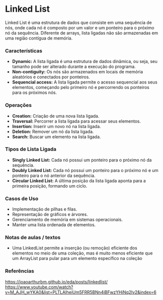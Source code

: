 # Linked List
Linked List é uma estrutura de dados que consiste em uma sequência de nós, onde cada nó é composto por um valor e um ponteiro para o próximo nó da sequência. Diferente de arrays, lista ligadas não são armazenadas em uma região contígua de memória.

### Características
- **Dynamic:** A lista ligada é uma estrutura de dados dinâmica, ou seja, seu tamanho pode ser alterado durante a execução do programa.
- **Non-contiguity:** Os nós são armazenados em locais de memória aleatórios e conectados por ponteiros.
- **Sequencial access:** A lista ligada permite o acesso sequencial aos seus elementos, começando pelo primeiro nó e percorrendo os ponteiros para os próximos nós.

### Operações
- **Creation:** Criação de uma nova lista ligada.
- **Traversal:** Percorrer a lista ligada para acessar seus elementos.
- **Insertion:** Inserir um novo nó na lista ligada.
- **Deletion:** Remover um nó da lista ligada.
- **Search:** Buscar um elemento na lista ligada.

### Tipos de Lista Ligada
- **Singly Linked List:** Cada nó possui um ponteiro para o próximo nó da sequência.
- **Doubly Linked List:** Cada nó possui um ponteiro para o próximo nó e um ponteiro para o nó anterior da sequência.
- **Circular Linked List:** A última posição da lista ligada aponta para a primeira posição, formando um ciclo.

### Casos de Uso
- Implementação de pilhas e filas.
- Representação de gráficos e árvores.
- Gerenciamento de memória em sistemas operacionais.
- Manter uma lista ordenada de elementos.

### Notas de aulas / textos
- Uma LinkedList permite a inserção (ou remoção) eficiente dos elementos no meio de uma coleção, mas é muito menos eficiente que um ArrayList para pular para um elemento específico na coleção

### Referências 
https://joaoarthurbm.github.io/eda/posts/linkedlist/
https://www.youtube.com/watch?v=M_AJH_wYKA0&list=PLTLAlheiUm5FRR5BNn4iBFwzYHiNq2Iv2&index=6